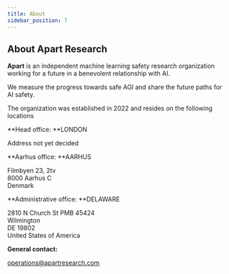 ```yaml
---
title: About
sidebar_position: 7
---
```


<!-- Yay, no errors, warnings, or alerts! -->

## About Apart Research

**Apart** is an independent machine learning safety research organization working for a future in a benevolent relationship with AI.

We measure the progress towards safe AGI and share the future paths for AI safety.

The organization was established in 2022 and resides on the following locations

**Head office: **LONDON

Address not yet decided

**Aarhus office: **AARHUS

Filmbyen 23, 2tv \
8000 Aarhus C \
Denmark

**Administrative office: **DELAWARE

2810 N Church St PMB 45424 \
Wilmington \
DE 19802 \
United States of America

**General contact:**

[operations@apartresearch.com](mailto:operations@apartresearch.com)
